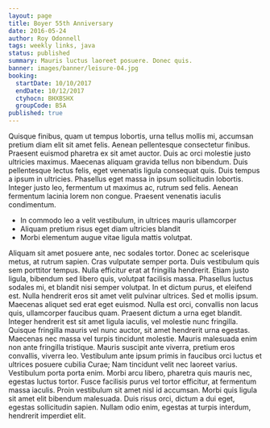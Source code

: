 ```yaml
---
layout: page
title: Boyer 55th Anniversary
date: 2016-05-24
author: Roy Odonnell
tags: weekly links, java
status: published
summary: Mauris luctus laoreet posuere. Donec quis.
banner: images/banner/leisure-04.jpg
booking:
  startDate: 10/10/2017
  endDate: 10/12/2017
  ctyhocn: BHXBSHX
  groupCode: B5A
published: true
---
```

Quisque finibus, quam ut tempus lobortis, urna tellus mollis mi, accumsan pretium diam elit sit amet felis. Aenean pellentesque consectetur finibus. Praesent euismod pharetra ex sit amet auctor. Duis ac orci molestie justo ultricies maximus. Maecenas aliquam gravida tellus non bibendum. Duis pellentesque lectus felis, eget venenatis ligula consequat quis. Duis tempus a ipsum in ultricies. Phasellus eget massa in ipsum sollicitudin lobortis. Integer justo leo, fermentum ut maximus ac, rutrum sed felis. Aenean fermentum lacinia lorem non congue. Praesent venenatis iaculis condimentum.

* In commodo leo a velit vestibulum, in ultrices mauris ullamcorper
* Aliquam pretium risus eget diam ultricies blandit
* Morbi elementum augue vitae ligula mattis volutpat.

Aliquam sit amet posuere ante, nec sodales tortor. Donec ac scelerisque metus, at rutrum sapien. Cras vulputate semper porta. Duis vestibulum quis sem porttitor tempus. Nulla efficitur erat at fringilla hendrerit. Etiam justo ligula, bibendum sed libero quis, volutpat facilisis massa. Phasellus luctus sodales mi, et blandit nisi semper volutpat. In et dictum purus, et eleifend est. Nulla hendrerit eros sit amet velit pulvinar ultrices. Sed et mollis ipsum. Maecenas aliquet sed erat eget euismod. Nulla est orci, convallis non lacus quis, ullamcorper faucibus quam. Praesent dictum a urna eget blandit. Integer hendrerit est sit amet ligula iaculis, vel molestie nunc fringilla. Quisque fringilla mauris vel nunc auctor, sit amet hendrerit urna egestas.
Maecenas nec massa vel turpis tincidunt molestie. Mauris malesuada enim non ante fringilla tristique. Mauris suscipit ante viverra, pretium eros convallis, viverra leo. Vestibulum ante ipsum primis in faucibus orci luctus et ultrices posuere cubilia Curae; Nam tincidunt velit nec laoreet varius. Vestibulum porta porta enim. Morbi arcu libero, pharetra quis mauris nec, egestas luctus tortor. Fusce facilisis purus vel tortor efficitur, at fermentum massa iaculis. Proin vestibulum sit amet nisl id accumsan. Morbi quis ligula sit amet elit bibendum malesuada. Duis risus orci, dictum a dui eget, egestas sollicitudin sapien. Nullam odio enim, egestas at turpis interdum, hendrerit imperdiet elit.
